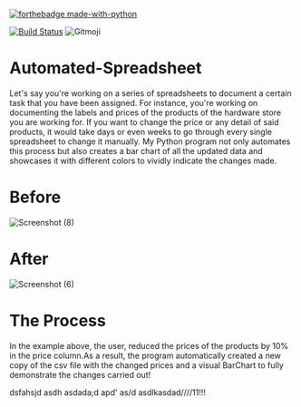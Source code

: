 
[![forthebadge made-with-python](http://ForTheBadge.com/images/badges/made-with-python.svg)](https://www.python.org/)

[![Build Status](https://travis-ci.com/Paulinakhew/web_trader.svg?branch=master)](https://travis-ci.com/github/Paulinakhew/web_trader)
  <img src="https://img.shields.io/badge/gitmoji-%20😜%20😍-FFDD67.svg?style=flat-square" alt="Gitmoji">
</a>

# Automated-Spreadsheet
Let's say you're working on a series of spreadsheets to document a certain task that you have been assigned. For instance, you're working on documenting the labels and prices of the products of the hardware store you are working for. If you want to change the price or any detail of said products, it would take days or even weeks to go through every single spreadsheet to change it manually. My Python program not only automates this process but also creates a bar chart of all the updated data and showcases it with different colors to vividly indicate the changes made.

# Before
![Screenshot (8)](https://user-images.githubusercontent.com/63557848/127712120-925c2dc7-0eab-452f-ac06-b1c3fa3b03dc.png)
# After
![Screenshot (6)](https://user-images.githubusercontent.com/63557848/127712135-e2df8c44-2868-481a-b869-ea1c3d948d15.png)
# The Process
In the example above, the user, reduced the prices of the products by 10% in the price column.As a result, the program automatically created a new copy of the csv file with the changed prices and a visual BarChart to fully demonstrate the changes carried out!





dsfahsjd asdh asdada;d apd' as/d asdlkasdad////11!!!
